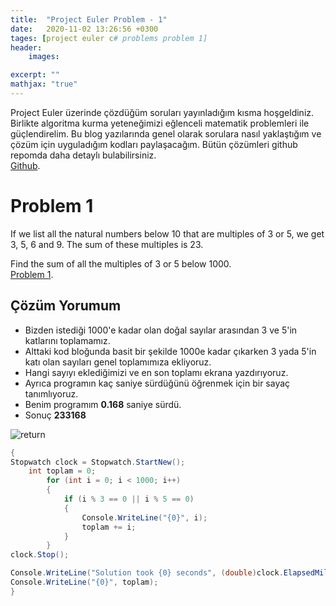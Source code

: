 ```yaml
---
title:  "Project Euler Problem - 1"
date:   2020-11-02 13:26:56 +0300
tages: [project euler c# problems problem 1]
header: 
    images:

excerpt: ""
mathjax: "true"
---
```

Project Euler üzerinde çözdüğüm soruları yayınladığım kısma hoşgeldiniz. Birlikte algoritma kurma yeteneğimizi eğlenceli matematik problemleri ile güçlendirelim. Bu blog yazılarında genel olarak sorulara nasıl yaklaştığım ve çözüm için uyguladığım kodları paylaşacağım.
Bütün çözümleri github repomda daha detaylı bulabilirsiniz.
<br>[Github](https://github.com/ibgk883/projecteuler/blob/master/ConsoleApp3/Problem1.cs).

# Problem 1
If we list all the natural numbers below 10 that are multiples of 3 or 5, we get 3, 5, 6 and 9. The sum of these multiples is 23.

Find the sum of all the multiples of 3 or 5 below 1000.
<br>[Problem 1](https://projecteuler.net/problem=1).

## Çözüm Yorumum
- Bizden istediği 1000'e kadar olan doğal sayılar arasından 3 ve 5'in katlarını toplamamız.
- Alttaki kod bloğunda basit bir şekilde 1000e kadar çıkarken 3 yada 5'in katı olan sayıları genel toplamımıza ekliyoruz.
- Hangi sayıyı eklediğimizi ve en son toplamı ekrana yazdırıyoruz.
- Ayrıca programın kaç saniye sürdüğünü öğrenmek için bir sayaç tanımlıyoruz.
- Benim programım **0.168** saniye sürdü.
- Sonuç **233168**

![return](https://i.imgur.com/M7XiDaq.png)
<br>

```c#
{
Stopwatch clock = Stopwatch.StartNew();
    int toplam = 0;
        for (int i = 0; i < 1000; i++)
        {
            if (i % 3 == 0 || i % 5 == 0)
            {
                Console.WriteLine("{0}", i);
                toplam += i;
            }
        }
clock.Stop();

Console.WriteLine("Solution took {0} seconds", (double)clock.ElapsedMilliseconds / 1000);
Console.WriteLine("{0}", toplam);
}
```